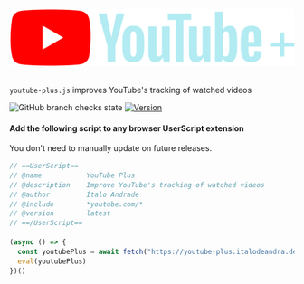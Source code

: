 <img src="logo.svg" alt="YouTube">
<br />
<br />

<code>youtube-plus.js</code> improves YouTube's tracking of watched videos

![GitHub branch checks state](https://img.shields.io/github/checks-status/italodeandra/youtube-plus/main?style=flat&colorA=000000)
[![Version](https://img.shields.io/github/package-json/v/italodeandra/youtube-plus?style=flat&colorA=000000&colorB=000000)](https://github.com/italodeandra/youtube-plus/releases)

#### Add the following script to any browser UserScript extension

You don't need to manually update on future releases.

```js
// ==UserScript==
// @name           YouTube Plus
// @description    Improve YouTube's tracking of watched videos
// @author         Ítalo Andrade
// @include        *youtube.com/*
// @version        latest
// ==/UserScript==

(async () => {
  const youtubePlus = await fetch("https://youtube-plus.italodeandra.de/youtube-plus.js").then(res => res.text());
  eval(youtubePlus)
})()
```
